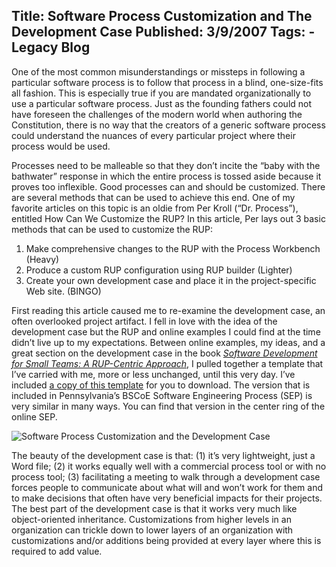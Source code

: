 Title: Software Process Customization and The Development Case
Published: 3/9/2007
Tags:
    - Legacy Blog
---
One of the most common misunderstandings or missteps in following a particular software process is to follow that process in a blind, one-size-fits all fashion. This is especially true if you are mandated organizationally to use a particular software process. Just as the founding fathers could not have foreseen the challenges of the modern world when authoring the Constitution, there is no way that the creators of a generic software process could understand the nuances of every particular project where their process would be used.

Processes need to be malleable so that they don’t incite the “baby with the bathwater” response in which the entire process is tossed aside because it proves too inflexible. Good processes can and should be customized. There are several methods that can be used to achieve this end. One of my favorite articles on this topic is an oldie from Per Kroll (“Dr. Process”), entitled How Can We Customize the RUP? In this article, Per lays out 3 basic methods that can be used to customize the RUP:

1. Make comprehensive changes to the RUP with the Process Workbench (Heavy)
2. Produce a custom RUP configuration using RUP builder (Lighter)
3. Create your own development case and place it in the project-specific Web site. (BINGO)

First reading this article caused me to re-examine the development case, an often overlooked project artifact. I fell in love with the idea of the development case but the RUP and online examples I could find at the time didn’t live up to my expectations. Between online examples, my ideas, and a great section on the development case in the book [<i>Software Development for Small Teams: A RUP-Centric Approach</i>](https://www.amazon.com/Software-Development-Small-Teams-RUP-Centric/dp/0321199502/ref=pd_bbs_sr_1/102-8850010-1405748?ie=UTF8), I pulled together a template that I’ve carried with me, more or less unchanged, until this very day. I’ve included [a copy of this template](https://s3.amazonaws.com/s3.beckshome.com/20070309-Development-Case.doc) for you to download. The version that is included in Pennsylvania’s BSCoE Software Engineering Process (SEP) is very similar in many ways. You can find that version in the center ring of the online SEP.

![Software Process Customization and the Development Case](https://s3.amazonaws.com/s3.beckshome.com/20070309-Software-Process-Customization-And-The-Development-Case.png)

The beauty of the development case is that: (1) it’s very lightweight, just a Word file; (2) it works equally well with a commercial process tool or with no process tool; (3) facilitating a meeting to walk through a development case forces people to communicate about what will and won’t work for them and to make decisions that often have very beneficial impacts for their projects. The best part of the development case is that it works very much like object-oriented inheritance. Customizations from higher levels in an organization can trickle down to lower layers of an organization with customizations and/or additions being provided at every layer where this is required to add value.

